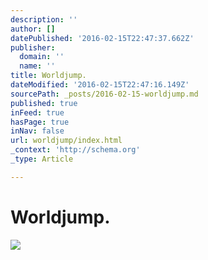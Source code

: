```yaml
---
description: ''
author: []
datePublished: '2016-02-15T22:47:37.662Z'
publisher:
  domain: ''
  name: ''
title: Worldjump.
dateModified: '2016-02-15T22:47:16.149Z'
sourcePath: _posts/2016-02-15-worldjump.md
published: true
inFeed: true
hasPage: true
inNav: false
url: worldjump/index.html
_context: 'http://schema.org'
_type: Article

---
```

# Worldjump.
![](https://the-grid-user-content.s3-us-west-2.amazonaws.com/53dacaf7-5bbd-42a0-958d-72c94a61ed2e.png)